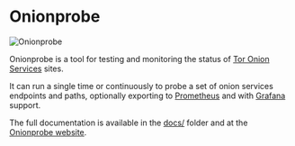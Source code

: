 # Onionprobe

![](docs/assets/logo.jpg "Onionprobe")

Onionprobe is a tool for testing and monitoring the status of
[Tor Onion Services](https://community.torproject.org/onion-services/) sites.

It can run a single time or continuously to probe a set of onion services
endpoints and paths, optionally exporting to [Prometheus](https://prometheus.io)
and with [Grafana](https://grafana.com/) support.

The full documentation is available in the [docs/][] folder and at the
[Onionprobe website][].

[docs/]: https://gitlab.torproject.org/tpo/onion-services/onionprobe/-/tree/main/docs
[Onionprobe website]: https://tpo.pages.torproject.net/onion-services/onionprobe/
